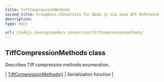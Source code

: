 ```yaml
---
title: TiffCompressionMethods
second_title: GroupDocs.Conversion for Node.js via Java API Reference
description: 
type: docs

url: /nodejs-java/groupdocs.conversion/tiffcompressionmethods/
---
```


## TiffCompressionMethods class

 Describes Tiff compression methods enumeration.
 
| [TiffCompressionMethods](tiffcompressionmethods)() | Serialization function |
